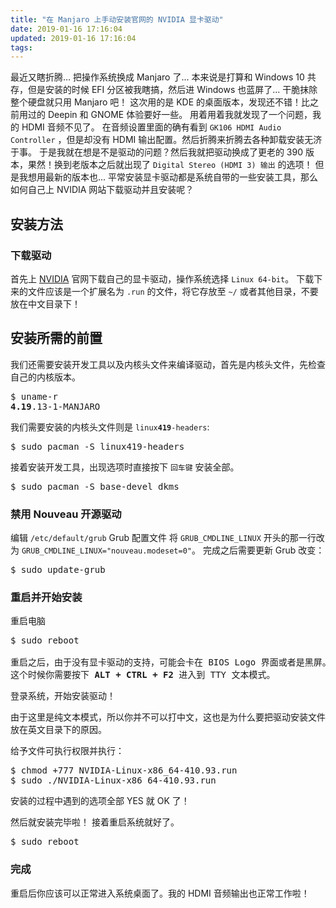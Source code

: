 ```yaml
---
title: "在 Manjaro 上手动安装官网的 NVIDIA 显卡驱动"
date: 2019-01-16 17:16:04
updated: 2019-01-16 17:16:04
tags:
---
```

最近又瞎折腾... 把操作系统换成 Manjaro 了...
本来说是打算和 Windows 10 共存，但是安装的时候 EFI 分区被我瞎搞，然后进 Windows 也蓝屏了...
干脆抹除整个硬盘就只用 Manjaro 吧！
这次用的是 KDE 的桌面版本，发现还不错！比之前用过的 Deepin 和 GNOME 体验要好一些。
用着用着我就发现了一个问题，我的 HDMI 音频不见了。
在音频设置里面的确有看到 `GK106 HDMI Audio Controller` ，但是却没有 HDMI 输出配置。然后折腾来折腾去各种卸载安装无济于事。
于是我就在想是不是驱动的问题？然后我就把驱动换成了更老的 390 版本，果然！换到老版本之后就出现了 `Digital Stereo (HDMI 3) 输出` 的选项！
但是我想用最新的版本也... 平常安装显卡驱动都是系统自带的一些安装工具，那么如何自己上 NVIDIA 网站下载驱动并且安装呢？
<!--more-->
## 安装方法
### 下载驱动
首先上 [NVIDIA](https://www.nvidia.cn/Download/index.aspx?lang=cn) 官网下载自己的显卡驱动，操作系统选择 `Linux 64-bit`。
下载下来的文件应该是一个扩展名为 `.run` 的文件，将它存放至 `~/` 或者其他目录，不要放在中文目录下！
## 安装所需的前置
我们还需要安装开发工具以及内核头文件来编译驱动，首先是内核头文件，先检查自己的内核版本。
<pre>
$ uname-r
<b>4.19</b>.13-1-MANJARO
</pre>

我们需要安装的内核头文件则是 <code>linux<b>419</b>-headers</code>:

<pre>
$ sudo pacman -S linux419-headers
</pre>

接着安装开发工具，出现选项时直接按下 `回车键` 安装全部。

<pre>
$ sudo pacman -S base-devel dkms
</pre>

### 禁用 Nouveau 开源驱动
编辑 `/etc/default/grub` Grub 配置文件
将 `GRUB_CMDLINE_LINUX` 开头的那一行改为 `GRUB_CMDLINE_LINUX="nouveau.modeset=0"`。
完成之后需要更新 Grub 改变：

<pre>
$ sudo update-grub
</pre>

### 重启并开始安装

重启电脑
<pre>
$ sudo reboot

重启之后，由于没有显卡驱动的支持，可能会卡在 BIOS Logo 界面或者是黑屏。
这个时候你需要按下 <b>ALT + CTRL + F2</b> 进入到 TTY 文本模式。
</pre>

登录系统，开始安装驱动！

由于这里是纯文本模式，所以你并不可以打中文，这也是为什么要把驱动安装文件放在英文目录下的原因。

给予文件可执行权限并执行：
<pre>
$ chmod +777 NVIDIA-Linux-x86_64-410.93.run
$ sudo ./NVIDIA-Linux-x86_64-410.93.run
</pre>

安装的过程中遇到的选项全部 YES 就 OK 了！

然后就安装完毕啦！
接着重启系统就好了。
<pre>
$ sudo reboot
</pre>

### 完成
重启后你应该可以正常进入系统桌面了。我的 HDMI 音频输出也正常工作啦！